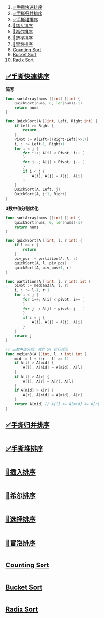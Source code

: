 
1. [✅手撕快速排序](#手撕快速排序)
2. [✅手撕归并排序](#手撕归并排序)
3. [✅手撕堆排序](#手撕堆排序)
4. [📝插入排序](#插入排序)
5. [📝希尔排序](#希尔排序)
6. [📝选择排序](#选择排序)
7. [📝冒泡排序](#冒泡排序)
8. [Counting Sort](#counting-sort)
9. [Bucket Sort](#bucket-sort)
10. [Radix Sort](#radix-sort)


## [✅手撕快速排序](https://leetcode-cn.com/problems/sort-an-tmparray/)

**简写**

``` go
func sortArray(nums []int) []int {
	QuickSort(nums, 0, len(nums)-1)
	return nums
}

func QuickSort(A []int, Left, Right int) {
	if Left >= Right {
		return
	}
	Pivot := A[Left+((Right-Left)>>1)]
	i, j := Left-1, Right+1
	for i < j {
		for i++; A[i] < Pivot; i++ {
		}
		for j--; A[j] > Pivot; j-- {
		}
		if i < j {
			A[i], A[j] = A[j], A[i]
		}
	}
	QuickSort(A, Left, j)
	QuickSort(A, j+1, Right)
}
```

**3数中值分割优化**

``` go
func sortArray(nums []int) []int {
	quickSort(nums, 0, len(nums)-1)
	return nums
}

func quickSort(A []int, l, r int) {
	if l >= r {
		return
	}
	piv_pos := partition(A, l, r)
	quickSort(A, l, piv_pos)
	quickSort(A, piv_pos+1, r)
}

func partition(A []int, l, r int) int {
	pivot := median3(A, l, r)
	i, j := l-1, r+1
	for i < j {
		for i++; A[i] < pivot; i++ {
		}
		for j--; A[j] > pivot; j-- {
		}
		if i < j {
			A[i], A[j] = A[j], A[i]
		}
	}
	return j
}

// 三数中值分割，减少 5% 运行时间
func median3(A []int, l, r int) int {
	mid := l + ((r - l) >> 1)
	if A[l] > A[mid] {
		A[l], A[mid] = A[mid], A[l]
	}
	if A[l] > A[r] {
		A[l], A[r] = A[r], A[l]
	}
	if A[mid] > A[r] {
		A[r], A[mid] = A[mid], A[r]
	}
	return A[mid] // A[l] <= A[mid] <= A[r]
}
```



## [✅手撕归并排序](https://leetcode.cn/problems/sort-an-tmparray/)

``` go

```


## [✅手撕堆排序](https://leetcode-cn.com/problems/sort-an-tmparray/)



``` go

```

## [📝插入排序](https://leetcode-cn.com/problems/sort-an-tmparray/)


``` go

```

## [📝希尔排序](https://leetcode-cn.com/problems/sort-an-tmparray/)

``` go

```

## [📝选择排序](https://leetcode-cn.com/problems/sort-an-tmparray/)

``` go

```


## [📝冒泡排序](https://leetcode-cn.com/problems/sort-an-tmparray/)

``` go

```

## [Counting Sort](https://www.hackerearth.com/practice/algorithms/sorting/counting-sort/tutorial/)

``` go

```


## [Bucket Sort](https://www.hackerearth.com/practice/algorithms/sorting/bucket-sort/tutorial/)

``` go

```

## [Radix Sort](https://www.hackerearth.com/practice/algorithms/sorting/radix-sort/tutorial/)


``` go

```
